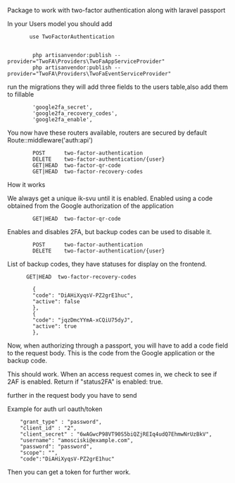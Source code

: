 Package to work with two-factor authentication along with laravel passport

In your Users model you should add

           use TwoFactorAuthentication


            php artisanvendor:publish --provider="TwoFA\Providers\TwoFaAppServiceProvider"
            php artisanvendor:publish --provider="TwoFA\Providers\TwoFaEventServiceProvider"

run the migrations they will add three fields to the users table,also add them to fillable

            'google2fa_secret',
            'google2fa_recovery_codes',
            'google2fa_enable',

You now have these routers available, routers are secured by default Route::middleware('auth:api')

            POST      two-factor-authentication 
            DELETE    two-factor-authentication/{user} 
            GET|HEAD  two-factor-qr-code 
            GET|HEAD  two-factor-recovery-codes
      

How it works

We always get a unique ik-svu until it is enabled. Enabled using a code obtained from the Google authorization of the application

            GET|HEAD  two-factor-qr-code 

Enables and disables 2FA, but backup codes can be used to disable it.

            POST      two-factor-authentication
            DELETE    two-factor-authentication/{user} 

List of backup codes, they have statuses for display on the frontend.

          GET|HEAD  two-factor-recovery-codes

            {
            "code": "DiAHiXyqsV-PZ2grE1huc",
            "active": false
            },
            {
            "code": "jqzDmcYYmA-xCQiU75dyJ",
            "active": true
            },


Now, when authorizing through a passport, you will have to add a code field to the request body.
This is the code from the Google application or the backup code.



This should work.
When an access request comes in, we check to see if 2AF is enabled.
Return if "status2FA" is enabled: true.

further in the request body you have to send

Example for auth url oauth/token

        "grant_type" : "password",
        "client_id" : "2",
        "client_secret" : "6wAGwcP98VT90S5biQZjREIq4udQ7EhmwNrUzBkV",
        "username": "amosciski@example.com",
        "password": "password",
        "scope": "",
        "code":"DiAHiXyqsV-PZ2grE1huc"

Then you can get a token for further work.









